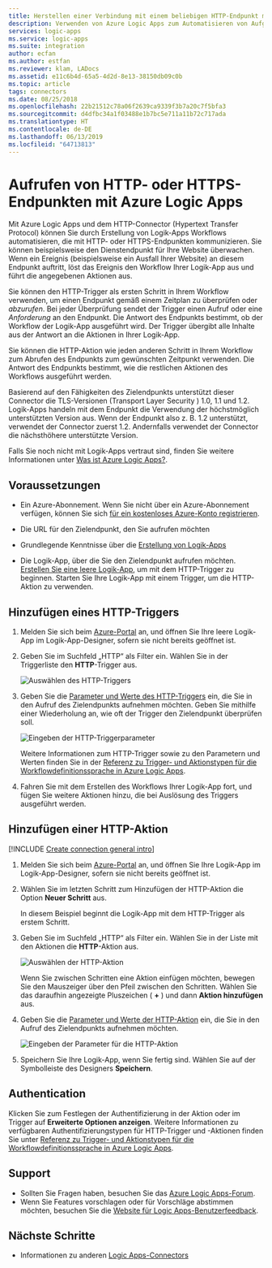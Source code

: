 ```yaml
---
title: Herstellen einer Verbindung mit einem beliebigen HTTP-Endpunkt mit Azure Logic Apps | Microsoft-Dokumentation
description: Verwenden von Azure Logic Apps zum Automatisieren von Aufgaben und Workflows, die mit jedem HTTP-Endpunkt kommunizieren
services: logic-apps
ms.service: logic-apps
ms.suite: integration
author: ecfan
ms.author: estfan
ms.reviewer: klam, LADocs
ms.assetid: e11c6b4d-65a5-4d2d-8e13-38150db09c0b
ms.topic: article
tags: connectors
ms.date: 08/25/2018
ms.openlocfilehash: 22b21512c78a06f2639ca9339f3b7a20c7f5bfa3
ms.sourcegitcommit: d4dfbc34a1f03488e1b7bc5e711a11b72c717ada
ms.translationtype: HT
ms.contentlocale: de-DE
ms.lasthandoff: 06/13/2019
ms.locfileid: "64713813"
---
```

# <a name="call-http-or-https-endpoints-with-azure-logic-apps"></a>Aufrufen von HTTP- oder HTTPS-Endpunkten mit Azure Logic Apps

Mit Azure Logic Apps und dem HTTP-Connector (Hypertext Transfer Protocol) können Sie durch Erstellung von Logik-Apps Workflows automatisieren, die mit HTTP- oder HTTPS-Endpunkten kommunizieren. Sie können beispielsweise den Dienstendpunkt für Ihre Website überwachen. Wenn ein Ereignis (beispielsweise ein Ausfall Ihrer Website) an diesem Endpunkt auftritt, löst das Ereignis den Workflow Ihrer Logik-App aus und führt die angegebenen Aktionen aus.

Sie können den HTTP-Trigger als ersten Schritt in Ihrem Workflow verwenden, um einen Endpunkt gemäß einem Zeitplan zu überprüfen oder *abzurufen*. Bei jeder Überprüfung sendet der Trigger einen Aufruf oder eine *Anforderung* an den Endpunkt. Die Antwort des Endpunkts bestimmt, ob der Workflow der Logik-App ausgeführt wird. Der Trigger übergibt alle Inhalte aus der Antwort an die Aktionen in Ihrer Logik-App. 

Sie können die HTTP-Aktion wie jeden anderen Schritt in Ihrem Workflow zum Abrufen des Endpunkts zum gewünschten Zeitpunkt verwenden. Die Antwort des Endpunkts bestimmt, wie die restlichen Aktionen des Workflows ausgeführt werden. 

Basierend auf den Fähigkeiten des Zielendpunkts unterstützt dieser Connector die TLS-Versionen (Transport Layer Security ) 1.0, 1.1 und 1.2. Logik-Apps handeln mit dem Endpunkt die Verwendung der höchstmöglich unterstützten Version aus. Wenn der Endpunkt also z. B. 1.2 unterstützt, verwendet der Connector zuerst 1.2. Andernfalls verwendet der Connector die nächsthöhere unterstützte Version.

Falls Sie noch nicht mit Logik-Apps vertraut sind, finden Sie weitere Informationen unter [Was ist Azure Logic Apps?](../logic-apps/logic-apps-overview.md).

## <a name="prerequisites"></a>Voraussetzungen

* Ein Azure-Abonnement. Wenn Sie nicht über ein Azure-Abonnement verfügen, können Sie sich [für ein kostenloses Azure-Konto registrieren](https://azure.microsoft.com/free/). 

* Die URL für den Zielendpunkt, den Sie aufrufen möchten 

* Grundlegende Kenntnisse über die [Erstellung von Logik-Apps](../logic-apps/quickstart-create-first-logic-app-workflow.md)

* Die Logik-App, über die Sie den Zielendpunkt aufrufen möchten. [Erstellen Sie eine leere Logik-App](../logic-apps/quickstart-create-first-logic-app-workflow.md), um mit dem HTTP-Trigger zu beginnen. Starten Sie Ihre Logik-App mit einem Trigger, um die HTTP-Aktion zu verwenden.

## <a name="add-http-trigger"></a>Hinzufügen eines HTTP-Triggers

1. Melden Sie sich beim [Azure-Portal](https://portal.azure.com) an, und öffnen Sie Ihre leere Logik-App im Logik-App-Designer, sofern sie nicht bereits geöffnet ist.

1. Geben Sie im Suchfeld „HTTP“ als Filter ein. Wählen Sie in der Triggerliste den **HTTP**-Trigger aus. 

   ![Auswählen des HTTP-Triggers](./media/connectors-native-http/select-http-trigger.png)

1. Geben Sie die [Parameter und Werte des HTTP-Triggers](../logic-apps/logic-apps-workflow-actions-triggers.md##http-trigger) ein, die Sie in den Aufruf des Zielendpunkts aufnehmen möchten. Geben Sie mithilfe einer Wiederholung an, wie oft der Trigger den Zielendpunkt überprüfen soll.

   ![Eingeben der HTTP-Triggerparameter](./media/connectors-native-http/http-trigger-parameters.png)

   Weitere Informationen zum HTTP-Trigger sowie zu den Parametern und Werten finden Sie in der [Referenz zu Trigger- und Aktionstypen für die Workflowdefinitionssprache in Azure Logic Apps](../logic-apps/logic-apps-workflow-actions-triggers.md##http-trigger).

1. Fahren Sie mit dem Erstellen des Workflows Ihrer Logik-App fort, und fügen Sie weitere Aktionen hinzu, die bei Auslösung des Triggers ausgeführt werden.

## <a name="add-http-action"></a>Hinzufügen einer HTTP-Aktion

[!INCLUDE [Create connection general intro](../../includes/connectors-create-connection-general-intro.md)]

1. Melden Sie sich beim [Azure-Portal](https://portal.azure.com) an, und öffnen Sie Ihre Logik-App im Logik-App-Designer, sofern sie nicht bereits geöffnet ist.

1. Wählen Sie im letzten Schritt zum Hinzufügen der HTTP-Aktion die Option **Neuer Schritt** aus. 

   In diesem Beispiel beginnt die Logik-App mit dem HTTP-Trigger als erstem Schritt.

1. Geben Sie im Suchfeld „HTTP“ als Filter ein. Wählen Sie in der Liste mit den Aktionen die **HTTP**-Aktion aus.

   ![Auswählen der HTTP-Aktion](./media/connectors-native-http/select-http-action.png)

   Wenn Sie zwischen Schritten eine Aktion einfügen möchten, bewegen Sie den Mauszeiger über den Pfeil zwischen den Schritten. 
   Wählen Sie das daraufhin angezeigte Pluszeichen ( **+** ) und dann **Aktion hinzufügen** aus.

1. Geben Sie die [Parameter und Werte der HTTP-Aktion](../logic-apps/logic-apps-workflow-actions-triggers.md##http-action) ein, die Sie in den Aufruf des Zielendpunkts aufnehmen möchten. 

   ![Eingeben der Parameter für die HTTP-Aktion](./media/connectors-native-http/http-action-parameters.png)

1. Speichern Sie Ihre Logik-App, wenn Sie fertig sind. Wählen Sie auf der Symbolleiste des Designers **Speichern**. 

## <a name="authentication"></a>Authentication

Klicken Sie zum Festlegen der Authentifizierung in der Aktion oder im Trigger auf **Erweiterte Optionen anzeigen**. Weitere Informationen zu verfügbaren Authentifizierungstypen für HTTP-Trigger und -Aktionen finden Sie unter [Referenz zu Trigger- und Aktionstypen für die Workflowdefinitionssprache in Azure Logic Apps](../logic-apps/logic-apps-workflow-actions-triggers.md#connector-authentication).

## <a name="get-support"></a>Support

* Sollten Sie Fragen haben, besuchen Sie das [Azure Logic Apps-Forum](https://social.msdn.microsoft.com/Forums/en-US/home?forum=azurelogicapps).
* Wenn Sie Features vorschlagen oder für Vorschläge abstimmen möchten, besuchen Sie die [Website für Logic Apps-Benutzerfeedback](https://aka.ms/logicapps-wish).

## <a name="next-steps"></a>Nächste Schritte

* Informationen zu anderen [Logic Apps-Connectors](../connectors/apis-list.md)
